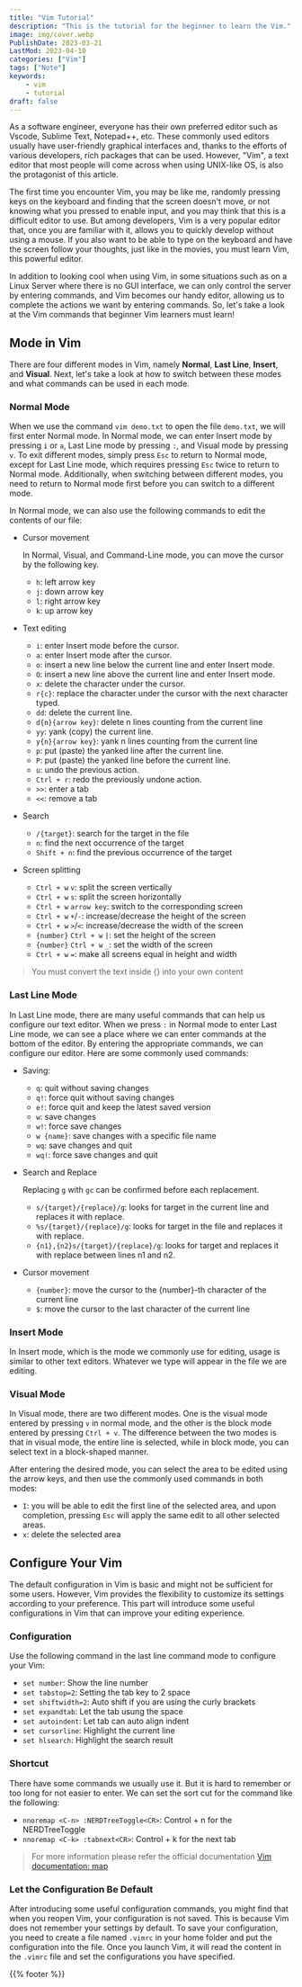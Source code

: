 ```yaml
---
title: "Vim Tutorial"
description: "This is the tutorial for the beginner to learn the Vim."
image: img/cover.webp
PublishDate: 2023-03-21
LastMod: 2023-04-10
categories: ["Vim"]
tags: ["Note"]
keywords:
    - vim
    - tutorial
draft: false
---
```


As a software engineer, everyone has their own preferred editor such as Vscode, Sublime Text, Notepad++, etc. These commonly used editors usually have user-friendly graphical interfaces and, thanks to the efforts of various developers, rich packages that can be used. However, "Vim", a text editor that most people will come across when using UNIX-like OS, is also the protagonist of this article.

The first time you encounter Vim, you may be like me, randomly pressing keys on the keyboard and finding that the screen doesn't move, or not knowing what you pressed to enable input, and you may think that this is a difficult editor to use. But among developers, Vim is a very popular editor that, once you are familiar with it, allows you to quickly develop without using a mouse. If you also want to be able to type on the keyboard and have the screen follow your thoughts, just like in the movies, you must learn Vim, this powerful editor.

In addition to looking cool when using Vim, in some situations such as on a Linux Server where there is no GUI interface, we can only control the server by entering commands, and Vim becomes our handy editor, allowing us to complete the actions we want by entering commands. So, let's take a look at the Vim commands that beginner Vim learners must learn!

## Mode in Vim

There are four different modes in Vim, namely **Normal**, **Last Line**, **Insert**, and **Visual**. Next, let's take a look at how to switch between these modes and what commands can be used in each mode.

### Normal Mode

When we use the command `vim demo.txt` to open the file `demo.txt`, we will first enter Normal mode. In Normal mode, we can enter Insert mode by pressing `i` or `a`, Last Line mode by pressing `:`, and Visual mode by pressing `v`. To exit different modes, simply press `Esc` to return to Normal mode, except for Last Line mode, which requires pressing `Esc` twice to return to Normal mode. Additionally, when switching between different modes, you need to return to Normal mode first before you can switch to a different mode.

In Normal mode, we can also use the following commands to edit the contents of our file:

- Cursor movement

    In Normal, Visual, and Command-Line mode, you can move the cursor by the following key.

    - `h`: left arrow key
    - `j`: down arrow key
    - `l`: right arrow key
    - `k`: up arrow key

- Text editing
    - `i`: enter Insert mode before the cursor.
    - `a`: enter Insert mode after the cursor.
    - `o`: insert a new line below the current line and enter Insert mode.
    - `O`: insert a new line above the current line and enter Insert mode.
    - `x`: delete the character under the cursor.
    - `r{c}`: replace the character under the cursor with the next character typed.
    - `dd`: delete the current line.
    - `d{n}{arrow key}`: delete n lines counting from the current line
    - `yy`: yank (copy) the current line.
    - `y{n}{arrow key}`: yank n lines counting from the current line
    - `p`: put (paste) the yanked line after the current line.
    - `P`: put (paste) the yanked line before the current line.
    - `u`: undo the previous action.
    - `Ctrl + r`: redo the previously undone action.
    - `>>`: enter a tab
    - `<<`: remove a tab

- Search
    - `/{target}`: search for the target in the file
    - `n`: find the next occurrence of the target
    - `Shift + n`: find the previous occurrence of the target

- Screen splitting
    - `Ctrl + w` `v`: split the screen vertically
    - `Ctrl + w` `s`: split the screen horizontally
    - `Ctrl + w` `arrow key`: switch to the corresponding screen
    - `Ctrl + w` `+`/`-`: increase/decrease the height of the screen
    - `Ctrl + w` `>`/`<`: increase/decrease the width of the screen
    - `{number}` `Ctrl + w` `|`: set the height of the screen
    - `{number}` `Ctrl + w` `_`: set the width of the screen
    - `Ctrl + w` `=`: make all screens equal in height and width

> You must convert the text inside {} into your own content

### Last Line Mode

In Last Line mode, there are many useful commands that can help us configure our text editor. When we press `:` in Normal mode to enter Last Line mode, we can see a place where we can enter commands at the bottom of the editor. By entering the appropriate commands, we can configure our editor. Here are some commonly used commands:

- Saving:
    - `q`: quit without saving changes
    - `q!`: force quit without saving changes
    - `e!`: force quit and keep the latest saved version
    - `w`: save changes
    - `w!`: force save changes
    - `w {name}`: save changes with a specific file name
    - `wq`: save changes and quit
    - `wq!`: force save changes and quit

- Search and Replace

    Replacing `g` with `gc` can be confirmed before each replacement.
    - `s/{target}/{replace}/g`: looks for target in the current line and replaces it with replace.
    - `%s/{target}/{replace}/g`: looks for target in the file and replaces it with replace.
    - `{n1},{n2}s/{target}/{replace}/g`: looks for target and replaces it with replace between lines n1 and n2.

- Cursor movement
    - `{number}`: move the cursor to the {number}-th character of the current line
    - `$`: move the cursor to the last character of the current line

### Insert Mode

In Insert mode, which is the mode we commonly use for editing, usage is similar to other text editors. Whatever we type will appear in the file we are editing.

### Visual Mode

In Visual mode, there are two different modes. One is the visual mode entered by pressing `v` in normal mode, and the other is the block mode entered by pressing `Ctrl + v`. The difference between the two modes is that in visual mode, the entire line is selected, while in block mode, you can select text in a block-shaped manner.

After entering the desired mode, you can select the area to be edited using the arrow keys, and then use the commonly used commands in both modes:

- `I`: you will be able to edit the first line of the selected area, and upon completion, pressing `Esc` will apply the same edit to all other selected areas.
- `x`: delete the selected area

## Configure Your Vim

The default configuration in Vim is basic and might not be sufficient for some users. However, Vim provides the flexibility to customize its settings according to your preference. This part will introduce some useful configurations in Vim that can improve your editing experience.

### Configuration

Use the following command in the last line command mode to configure your Vim:

- `set number`: Show the line number
- `set tabstop=2`: Setting the tab key to 2 space
- `set shiftwidth=2`: Auto shift if you are using the curly brackets
- `set expandtab`: Let the tab usung the space
- `set autoindent`: Let tab can auto align indent
- `set cursorline`: Highlight the current line
- `set hlsearch`: Highlight the search result

### Shortcut

There have some commands we usually use it. But it is hard to remember or too long for not easier to enter. We can set the sort cut for the command like the following:

- `nnoremap <C-n> :NERDTreeToggle<CR>`: Control + n for the NERDTreeToggle
- `nnoremap <C-k> :tabnext<CR>`: Control + k for the next tab

> For more information please refer the official documentation [Vim documentation: map](https://vimdoc.sourceforge.net/htmldoc/map.html)

### Let the Configuration Be Default

After introducing some useful configuration commands, you might find that when you reopen Vim, your configuration is not saved. This is because Vim does not remember your settings by default. To save your configuration, you need to create a file named `.vimrc` in your home folder and put the configuration into the file. Once you launch Vim, it will read the content in the `.vimrc` file and set the configurations you have specified.

{{% footer %}}
